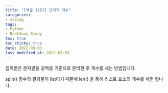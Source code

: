 ```yaml
---
title: "[백준 1152] 단어의 개수"
categories: 
- string
tags:
- Python
- BaekJoon_Study
toc: true
toc_sticky: true
date: 2022-03-03
last_modified_at: 2022-03-03
---
```


입력받은 문자열을 공백을 기준으로 분리한 후 개수를 세는 방법입니다.

split() 함수의 결과물이 list이기 때문에 len() 을 통해 리스트 요소의 개수를 세면 됩니다.

<script src="https://gist.github.com/Ryumaker/83d66b5c2c00b782f6d558602ea1dca5.js"></script>

